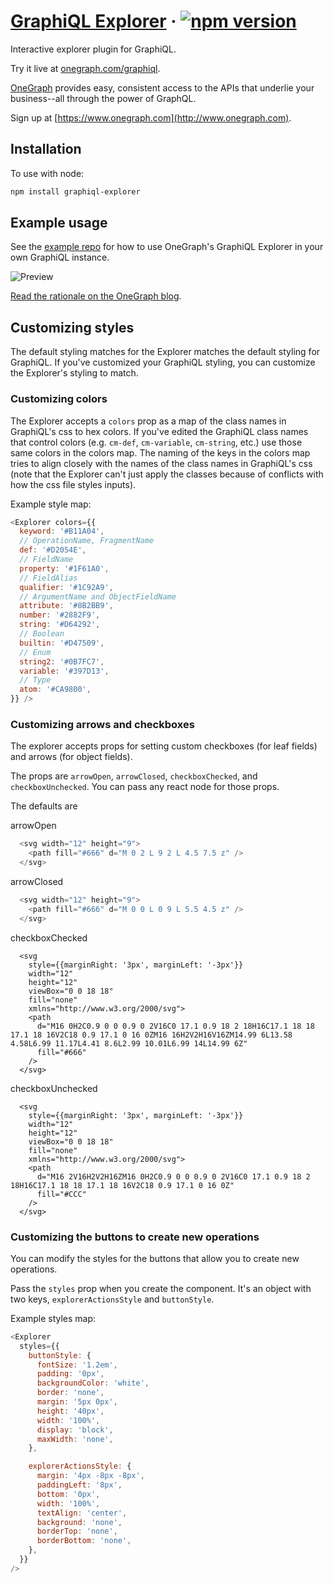 # [GraphiQL Explorer](https://github.com/OneGraph/graphiql-explorer) &middot; [![npm version](http://img.shields.io/npm/v/graphiql-explorer.svg?style=flat)](https://npmjs.org/package/graphiql-explorer "View this project on npm")
Interactive explorer plugin for GraphiQL.

Try it live at [onegraph.com/graphiql](https://www.onegraph.com/graphiql).

[OneGraph](https://www.onegraph.com) provides easy, consistent access to the APIs that underlie your business--all through the power of GraphQL.

Sign up at [https://www.onegraph.com](http://www.onegraph.com).

## Installation
To use with node:

```bash
npm install graphiql-explorer
```

## Example usage

See the [example repo](https://github.com/OneGraph/graphiql-explorer-example) for how to use OneGraph's GraphiQL Explorer in your own GraphiQL instance.

![Preview](https://user-images.githubusercontent.com/476818/51567716-c00dfa00-1e4c-11e9-88f7-6d78b244d534.gif)

[Read the rationale on the OneGraph blog](https://www.onegraph.com/blog/2019/01/24/How_OneGraph_onboards_users_new_to_GraphQL.html).


## Customizing styles

The default styling matches for the Explorer matches the default styling for GraphiQL. If you've customized your GraphiQL styling, you can customize the Explorer's styling to match.

### Customizing colors

The Explorer accepts a `colors` prop as a map of the class names in GraphiQL's css to hex colors. If you've edited the GraphiQL class names that control colors (e.g. `cm-def`, `cm-variable`, `cm-string`, etc.) use those same colors in the colors map. The naming of the keys in the colors map tries to align closely with the names of the class names in GraphiQL's css (note that the Explorer can't just apply the classes because of conflicts with how the css file styles inputs).

Example style map:

```javascript
<Explorer colors={{
  keyword: '#B11A04',
  // OperationName, FragmentName
  def: '#D2054E',
  // FieldName
  property: '#1F61A0',
  // FieldAlias
  qualifier: '#1C92A9',
  // ArgumentName and ObjectFieldName
  attribute: '#8B2BB9',
  number: '#2882F9',
  string: '#D64292',
  // Boolean
  builtin: '#D47509',
  // Enum
  string2: '#0B7FC7',
  variable: '#397D13',
  // Type
  atom: '#CA9800',
}} />
```

### Customizing arrows and checkboxes

The explorer accepts props for setting custom checkboxes (for leaf fields) and arrows (for object fields).

The props are `arrowOpen`, `arrowClosed`, `checkboxChecked`, and `checkboxUnchecked`. You can pass any react node for those props.

The defaults are

arrowOpen
```javascript
  <svg width="12" height="9">
    <path fill="#666" d="M 0 2 L 9 2 L 4.5 7.5 z" />
  </svg>
```

arrowClosed
```javascript
  <svg width="12" height="9">
    <path fill="#666" d="M 0 0 L 0 9 L 5.5 4.5 z" />
  </svg>
```

checkboxChecked
```
  <svg
    style={{marginRight: '3px', marginLeft: '-3px'}}
    width="12"
    height="12"
    viewBox="0 0 18 18"
    fill="none"
    xmlns="http://www.w3.org/2000/svg">
    <path
      d="M16 0H2C0.9 0 0 0.9 0 2V16C0 17.1 0.9 18 2 18H16C17.1 18 18 17.1 18 16V2C18 0.9 17.1 0 16 0ZM16 16H2V2H16V16ZM14.99 6L13.58 4.58L6.99 11.17L4.41 8.6L2.99 10.01L6.99 14L14.99 6Z"
      fill="#666"
    />
  </svg>
  ```

checkboxUnchecked
```
  <svg
    style={{marginRight: '3px', marginLeft: '-3px'}}
    width="12"
    height="12"
    viewBox="0 0 18 18"
    fill="none"
    xmlns="http://www.w3.org/2000/svg">
    <path
      d="M16 2V16H2V2H16ZM16 0H2C0.9 0 0 0.9 0 2V16C0 17.1 0.9 18 2 18H16C17.1 18 18 17.1 18 16V2C18 0.9 17.1 0 16 0Z"
      fill="#CCC"
    />
  </svg>
```

### Customizing the buttons to create new operations

You can modify the styles for the buttons that allow you to create new operations.

Pass the `styles` prop when you create the component. It's an object with two keys, `explorerActionsStyle` and `buttonStyle`.

Example styles map:
```javascript
<Explorer
  styles={{
    buttonStyle: {
      fontSize: '1.2em',
      padding: '0px',
      backgroundColor: 'white',
      border: 'none',
      margin: '5px 0px',
      height: '40px',
      width: '100%',
      display: 'block',
      maxWidth: 'none',
    },

    explorerActionsStyle: {
      margin: '4px -8px -8px',
      paddingLeft: '8px',
      bottom: '0px',
      width: '100%',
      textAlign: 'center',
      background: 'none',
      borderTop: 'none',
      borderBottom: 'none',
    },
  }}
/>
```
